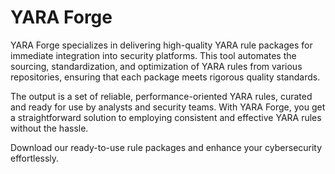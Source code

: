# YARA Forge

YARA Forge specializes in delivering high-quality YARA rule packages for immediate integration into security platforms. This tool automates the sourcing, standardization, and optimization of YARA rules from various repositories, ensuring that each package meets rigorous quality standards.

The output is a set of reliable, performance-oriented YARA rules, curated and ready for use by analysts and security teams. With YARA Forge, you get a straightforward solution to employing consistent and effective YARA rules without the hassle.

Download our ready-to-use rule packages and enhance your cybersecurity effortlessly.
